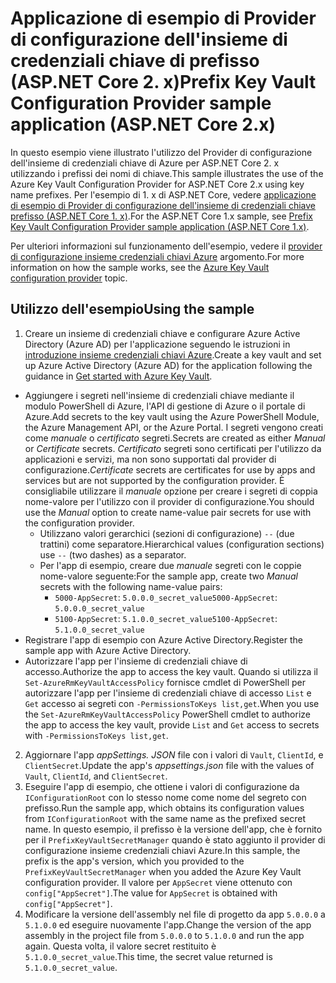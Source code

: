 # <a name="prefix-key-vault-configuration-provider-sample-application-aspnet-core-2x"></a><span data-ttu-id="dba3a-101">Applicazione di esempio di Provider di configurazione dell'insieme di credenziali chiave di prefisso (ASP.NET Core 2. x)</span><span class="sxs-lookup"><span data-stu-id="dba3a-101">Prefix Key Vault Configuration Provider sample application (ASP.NET Core 2.x)</span></span>

<span data-ttu-id="dba3a-102">In questo esempio viene illustrato l'utilizzo del Provider di configurazione dell'insieme di credenziali chiave di Azure per ASP.NET Core 2. x utilizzando i prefissi dei nomi di chiave.</span><span class="sxs-lookup"><span data-stu-id="dba3a-102">This sample illustrates the use of the Azure Key Vault Configuration Provider for ASP.NET Core 2.x using key name prefixes.</span></span> <span data-ttu-id="dba3a-103">Per l'esempio di 1. x di ASP.NET Core, vedere [applicazione di esempio di Provider di configurazione dell'insieme di credenziali chiave prefisso (ASP.NET Core 1. x)](https://github.com/aspnet/Docs/tree/master/aspnetcore/security/key-vault-configuration/samples/key-name-prefix-sample/1.x).</span><span class="sxs-lookup"><span data-stu-id="dba3a-103">For the ASP.NET Core 1.x sample, see [Prefix Key Vault Configuration Provider sample application (ASP.NET Core 1.x)](https://github.com/aspnet/Docs/tree/master/aspnetcore/security/key-vault-configuration/samples/key-name-prefix-sample/1.x).</span></span>

<span data-ttu-id="dba3a-104">Per ulteriori informazioni sul funzionamento dell'esempio, vedere il [provider di configurazione insieme credenziali chiavi Azure](xref:security/key-vault-configuration) argomento.</span><span class="sxs-lookup"><span data-stu-id="dba3a-104">For more information on how the sample works, see the [Azure Key Vault configuration provider](xref:security/key-vault-configuration) topic.</span></span>

## <a name="using-the-sample"></a><span data-ttu-id="dba3a-105">Utilizzo dell'esempio</span><span class="sxs-lookup"><span data-stu-id="dba3a-105">Using the sample</span></span>
1. <span data-ttu-id="dba3a-106">Creare un insieme di credenziali chiave e configurare Azure Active Directory (Azure AD) per l'applicazione seguendo le istruzioni in [introduzione insieme credenziali chiavi Azure](https://azure.microsoft.com/documentation/articles/key-vault-get-started/).</span><span class="sxs-lookup"><span data-stu-id="dba3a-106">Create a key vault and set up Azure Active Directory (Azure AD) for the application following the guidance in [Get started with Azure Key Vault](https://azure.microsoft.com/documentation/articles/key-vault-get-started/).</span></span>
  * <span data-ttu-id="dba3a-107">Aggiungere i segreti nell'insieme di credenziali chiave mediante il modulo PowerShell di Azure, l'API di gestione di Azure o il portale di Azure.</span><span class="sxs-lookup"><span data-stu-id="dba3a-107">Add secrets to the key vault using the Azure PowerShell Module, the Azure Management API, or the Azure Portal.</span></span> <span data-ttu-id="dba3a-108">I segreti vengono creati come *manuale* o *certificato* segreti.</span><span class="sxs-lookup"><span data-stu-id="dba3a-108">Secrets are created as either *Manual* or *Certificate* secrets.</span></span> <span data-ttu-id="dba3a-109">*Certificato* segreti sono certificati per l'utilizzo da applicazioni e servizi, ma non sono supportati dal provider di configurazione.</span><span class="sxs-lookup"><span data-stu-id="dba3a-109">*Certificate* secrets are certificates for use by apps and services but are not supported by the configuration provider.</span></span> <span data-ttu-id="dba3a-110">È consigliabile utilizzare il *manuale* opzione per creare i segreti di coppia nome-valore per l'utilizzo con il provider di configurazione.</span><span class="sxs-lookup"><span data-stu-id="dba3a-110">You should use the *Manual* option to create name-value pair secrets for use with the configuration provider.</span></span>
    * <span data-ttu-id="dba3a-111">Utilizzano valori gerarchici (sezioni di configurazione) `--` (due trattini) come separatore.</span><span class="sxs-lookup"><span data-stu-id="dba3a-111">Hierarchical values (configuration sections) use `--` (two dashes) as a separator.</span></span>
    * <span data-ttu-id="dba3a-112">Per l'app di esempio, creare due *manuale* segreti con le coppie nome-valore seguente:</span><span class="sxs-lookup"><span data-stu-id="dba3a-112">For the sample app, create two *Manual* secrets with the following name-value pairs:</span></span>
      * <span data-ttu-id="dba3a-113">`5000-AppSecret`: `5.0.0.0_secret_value`</span><span class="sxs-lookup"><span data-stu-id="dba3a-113">`5000-AppSecret`: `5.0.0.0_secret_value`</span></span>
      * <span data-ttu-id="dba3a-114">`5100-AppSecret`: `5.1.0.0_secret_value`</span><span class="sxs-lookup"><span data-stu-id="dba3a-114">`5100-AppSecret`: `5.1.0.0_secret_value`</span></span>
  * <span data-ttu-id="dba3a-115">Registrare l'app di esempio con Azure Active Directory.</span><span class="sxs-lookup"><span data-stu-id="dba3a-115">Register the sample app with Azure Active Directory.</span></span>
  * <span data-ttu-id="dba3a-116">Autorizzare l'app per l'insieme di credenziali chiave di accesso.</span><span class="sxs-lookup"><span data-stu-id="dba3a-116">Authorize the app to access the key vault.</span></span> <span data-ttu-id="dba3a-117">Quando si utilizza il `Set-AzureRmKeyVaultAccessPolicy` fornisce cmdlet di PowerShell per autorizzare l'app per l'insieme di credenziali chiave di accesso `List` e `Get` accesso ai segreti con `-PermissionsToKeys list,get`.</span><span class="sxs-lookup"><span data-stu-id="dba3a-117">When you use the `Set-AzureRmKeyVaultAccessPolicy` PowerShell cmdlet to authorize the app to access the key vault, provide `List` and `Get` access to secrets with `-PermissionsToKeys list,get`.</span></span>
2. <span data-ttu-id="dba3a-118">Aggiornare l'app *appSettings. JSON* file con i valori di `Vault`, `ClientId`, e `ClientSecret`.</span><span class="sxs-lookup"><span data-stu-id="dba3a-118">Update the app's *appsettings.json* file with the values of `Vault`, `ClientId`, and `ClientSecret`.</span></span>
3. <span data-ttu-id="dba3a-119">Eseguire l'app di esempio, che ottiene i valori di configurazione da `IConfigurationRoot` con lo stesso nome come nome del segreto con prefisso.</span><span class="sxs-lookup"><span data-stu-id="dba3a-119">Run the sample app, which obtains its configuration values from `IConfigurationRoot` with the same name as the prefixed secret name.</span></span> <span data-ttu-id="dba3a-120">In questo esempio, il prefisso è la versione dell'app, che è fornito per il `PrefixKeyVaultSecretManager` quando è stato aggiunto il provider di configurazione insieme credenziali chiavi Azure.</span><span class="sxs-lookup"><span data-stu-id="dba3a-120">In this sample, the prefix is the app's version, which you provided to the `PrefixKeyVaultSecretManager` when you added the Azure Key Vault configuration provider.</span></span> <span data-ttu-id="dba3a-121">Il valore per `AppSecret` viene ottenuto con `config["AppSecret"]`.</span><span class="sxs-lookup"><span data-stu-id="dba3a-121">The value for `AppSecret` is obtained with `config["AppSecret"]`.</span></span>
4. <span data-ttu-id="dba3a-122">Modificare la versione dell'assembly nel file di progetto da app `5.0.0.0` a `5.1.0.0` ed eseguire nuovamente l'app.</span><span class="sxs-lookup"><span data-stu-id="dba3a-122">Change the version of the app assembly in the project file from `5.0.0.0` to `5.1.0.0` and run the app again.</span></span> <span data-ttu-id="dba3a-123">Questa volta, il valore secret restituito è `5.1.0.0_secret_value`.</span><span class="sxs-lookup"><span data-stu-id="dba3a-123">This time, the secret value returned is `5.1.0.0_secret_value`.</span></span>
